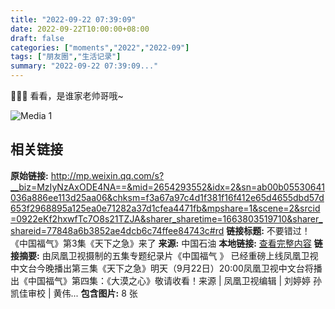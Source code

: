 ```yaml
---
title: "2022-09-22 07:39:09"
date: 2022-09-22T10:00:00+08:00
draft: false
categories: ["moments","2022","2022-09"]
tags: ["朋友圈","生活记录"]
summary: "2022-09-22 07:39:09..."
---
```


🤭🤭🤭 看看，是谁家老帅哥哦~

![Media 1](/Moments/photos/2022-09-22/202209220739090.jpg)

## 相关链接

**原始链接:** http://mp.weixin.qq.com/s?__biz=MzIyNzAxODE4NA==&mid=2654293552&idx=2&sn=ab00b05530641036a886ee113d25aa06&chksm=f3a67a97c4d1f381f16f412e65d4655dbd57d653f2968895a125ea0e71282a37d1cfea4471fb&mpshare=1&scene=2&srcid=0922eKf2hxwfTc7O8s21TZJA&sharer_sharetime=1663803519710&sharer_shareid=77848a6b3852ae4dcb6c74ffee84743c#rd
**链接标题:** 不要错过！《中国福气》第3集《天下之急》来了
**来源:** 中国石油
**本地链接:** [查看完整内容](/link_content/2022/09/2022-09-22/link_content/)
**链接摘要:** 由凤凰卫视摄制的五集专题纪录片《中国福气 》 已经重磅上线凤凰卫视中文台今晚播出第三集《天下之急》明天（9月22日）20:00凤凰卫视中文台将播出《中国福气》第四集：《大漠之心》敬请收看！来源 | 凤凰卫视编辑 | 刘婷婷 孙凯佳审校 | 黄伟...
**包含图片:** 8 张

